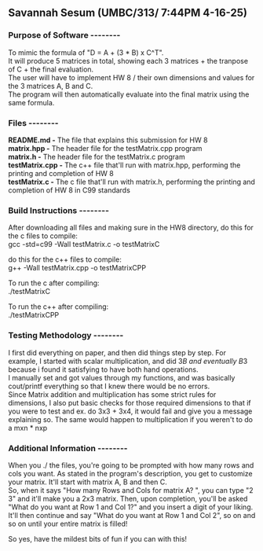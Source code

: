 ## Savannah Sesum (UMBC/313/ 7:44PM 4-16-25)
### Purpose of Software -------- 
To mimic the formula of "D = A + (3 * B) x C^T". <br>
It will produce 5 matrices in total, showing each 3 matrices + the tranpose of C + the final evaluation. <br>
The user will have to implement HW 8 / their own dimensions and values for the 3 matrices A, B and C. <br>
The program will then automatically evaluate into the final matrix using the same formula.

### Files --------
**README.md -** The file that explains this submission for HW 8 <br>
**matrix.hpp -** The header file for the testMatrix.cpp program <br>
**matrix.h -** The header file for the testMatrix.c program <br>
**testMatrix.cpp -** The c++ file that'll run with matrix.hpp, performing the printing and completion of HW 8 <br>
**testMatrix.c -** The c file that'll run with matrix.h, performing the printing and completion of HW 8 in C99 standards <br>

### Build Instructions --------
After downloading all files and making sure in the HW8 directory, do this for the c files to compile: <br>
gcc -std=c99 -Wall testMatrix.c -o testMatrixC

do this for the c++ files to compile: <br>
g++ -Wall testMatrix.cpp -o testMatrixCPP

To run the c after compiling: <br>
./testMatrixC

To run the c++ after compiling: <br>
./testMatrixCPP

### Testing Methodology --------
I first did everything on paper, and then did things step by step. For example, I started with
scalar multiplication, and did 3*B and eventually B*3 because i found it satisfying to have both hand operations. <br>
I manually set and got values through my functions, and was basically cout/printf everything so that 
I knew there would be no errors.  <br>
Since Matrix addition and multiplication has some strict rules for dimensions, I also put basic checks for those
required dimensions to that if you were to test and ex. do 3x3 + 3x4, it would fail and give you a message explaining so.
The same would happen to multiplication if you weren't to do a mxn * nxp
### Additional Information --------
When you ./ the files, you're going to be prompted with how many rows and cols you want.
As stated in the program's description, you get to customize your matrix. 
It'll start with matrix A, B and then C. <br>
So, when it says "How many Rows and Cols for matrix A? ", you can type "2 3" and it'll make you
a 2x3 matrix. Then, upon completion, you'll be asked "What do you want at Row 1 and Col 1?" and you insert
a digit of your liking. It'll then continue and say "What do you want at Row 1 and Col 2", so on and so on
until your entire matrix is filled! <br>

So yes, have the mildest bits of fun if you can with this!


